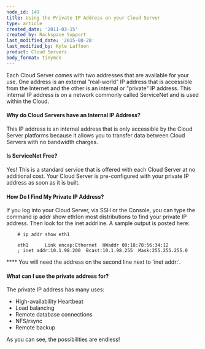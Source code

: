 ```yaml
---
node_id: 149
title: Using the Private IP Address on your Cloud Server
type: article
created_date: '2011-03-15'
created_by: Rackspace Support
last_modified_date: '2015-08-20'
last_modified_by: Kyle Laffoon
product: Cloud Servers
body_format: tinymce
---
```


Each Cloud Server comes with two addresses that are available for your
use. One address is an external &rdquo;real-world&rdquo; IP address that is
accessible from the Internet and the other is an internal or "private"
IP address.  This internal IP address is on a network commonly called
ServiceNet and is used within the Cloud.

<div>

#### Why do Cloud Servers have an Internal IP Address?

</div>

This IP address is an internal address that is only accessible by the
Cloud Server platforms because it allows you to transfer data between
Cloud Servers with no bandwidth charges.

<div>

#### Is ServiceNet Free?

</div>

Yes! This is a standard service that is offered with each Cloud Server
at no additional cost. Your Cloud Server is pre-configured with your
private IP address as soon as it is built.

<div>

#### How Do I Find My Private IP Address?

If you log into your Cloud Server, via SSH or the Console, you can type
the command ip addr show eth1on most distributions to find your private
IP address. Then look for the inet addrline. A sample output is posted
here:

</div>

<div>

        # ip addr show eth1

        eth1      Link encap:Ethernet  HWaddr 00:18:78:56:34:12
        ; inet addr:10.1.98.200  Bcast:10.1.98.255  Mask:255.255.255.0

\*\*\*\* You will need the address on the second line next to 'inet
addr:'.

</div>

<div>

#### What can I use the private address for?

The private IP address has many uses:

</div>

-   High-availability Heartbeat
-   Load balancing
-   Remote database connections
-   NFS/rsync
-   Remote backup

As you can see, the possibilities are endless!

